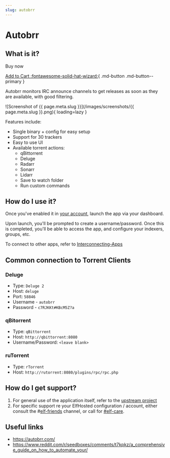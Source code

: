 ```yaml
---
slug: autobrr
---
```


# Autobrr

## What is it?

 Buy now

[Add to Cart :fontawesome-solid-hat-wizard:](#){ .md-button .md-button--primary }


Autobrr monitors IRC announce channels to get releases as soon as they are available, with good filtering.

![Screenshot of {{ page.meta.slug }}](/images/screenshots/{{ page.meta.slug }}.png){ loading=lazy }

Features include:

- Single binary + config for easy setup
- Support for 30 trackers
- Easy to use UI
- Available torrent actions:
  - qBittorrent
  - Deluge
  - Radarr
  - Sonarr
  - Lidarr
  - Save to watch folder
  - Run custom commands

## How do I use it?

Once you've enabled it in [your account](https://elfhosted.com/tenant/apps/0), launch the app via your dashboard. 

Upon launch, you'll be prompted to create a username/password. Once this is completed, you'll be able to access the app, and configure your indexers, groups, etc.

To connect to other apps, refer to [Interconnecting-Apps](/Reference/Interconnecting-Apps)
  
## Common connection to Torrent Clients

### Deluge 

* Type: `Deluge 2`
* Host: `deluge`
* Port: `58846`
* Username - `autobrr` 
* Password - `c7RJKKt#KBcM5Z?a`

### qBitorrent

* Type: `qBittorrent`
* Host: `http://qbittorrent:8080` 
* Username/Password: `<leave blank>`

### ruTorrent

* Type: `rTorrent`
* Host: `http://rutorrent:8080/plugins/rpc/rpc.php`

## How do I get support?

1. For general use of the application itself, refer to the [upstream project](https://autobrr.com/)
2. For specific support re your ElfHosted configuration / account, either consult the #[elf-friends](https://discord.com/channels/396055506072109067/1118645576884572303) channel, or call for [#elf-care](https://discord.com/channels/396055506072109067/1119478614287712337).

## Useful links

* https://autobrr.com/
* https://www.reddit.com/r/seedboxes/comments/t7kpkz/a_comprehensive_guide_on_how_to_automate_your/